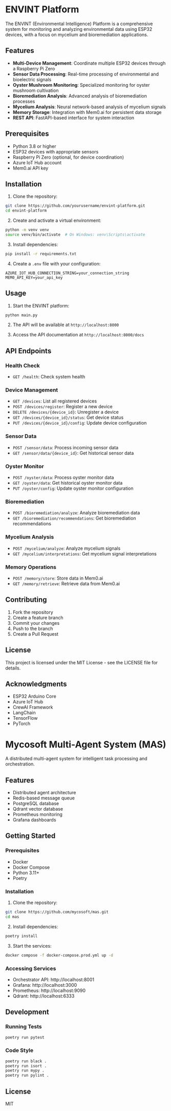 # ENVINT Platform

The ENVINT (Environmental Intelligence) Platform is a comprehensive system for monitoring and analyzing environmental data using ESP32 devices, with a focus on mycelium and bioremediation applications.

## Features

- **Multi-Device Management**: Coordinate multiple ESP32 devices through a Raspberry Pi Zero
- **Sensor Data Processing**: Real-time processing of environmental and bioelectric signals
- **Oyster Mushroom Monitoring**: Specialized monitoring for oyster mushroom cultivation
- **Bioremediation Analysis**: Advanced analysis of bioremediation processes
- **Mycelium Analysis**: Neural network-based analysis of mycelium signals
- **Memory Storage**: Integration with Mem0.ai for persistent data storage
- **REST API**: FastAPI-based interface for system interaction

## Prerequisites

- Python 3.8 or higher
- ESP32 devices with appropriate sensors
- Raspberry Pi Zero (optional, for device coordination)
- Azure IoT Hub account
- Mem0.ai API key

## Installation

1. Clone the repository:
```bash
git clone https://github.com/yourusername/envint-platform.git
cd envint-platform
```

2. Create and activate a virtual environment:
```bash
python -m venv venv
source venv/bin/activate  # On Windows: venv\Scripts\activate
```

3. Install dependencies:
```bash
pip install -r requirements.txt
```

4. Create a `.env` file with your configuration:
```env
AZURE_IOT_HUB_CONNECTION_STRING=your_connection_string
MEM0_API_KEY=your_api_key
```

## Usage

1. Start the ENVINT platform:
```bash
python main.py
```

2. The API will be available at `http://localhost:8000`

3. Access the API documentation at `http://localhost:8000/docs`

## API Endpoints

### Health Check
- `GET /health`: Check system health

### Device Management
- `GET /devices`: List all registered devices
- `POST /devices/register`: Register a new device
- `DELETE /devices/{device_id}`: Unregister a device
- `GET /devices/{device_id}/status`: Get device status
- `PUT /devices/{device_id}/config`: Update device configuration

### Sensor Data
- `POST /sensor/data`: Process incoming sensor data
- `GET /sensor/data/{device_id}`: Get historical sensor data

### Oyster Monitor
- `POST /oyster/data`: Process oyster monitor data
- `GET /oyster/data`: Get historical oyster monitor data
- `PUT /oyster/config`: Update oyster monitor configuration

### Bioremediation
- `POST /bioremediation/analyze`: Analyze bioremediation data
- `GET /bioremediation/recommendations`: Get bioremediation recommendations

### Mycelium Analysis
- `POST /mycelium/analyze`: Analyze mycelium signals
- `GET /mycelium/interpretations`: Get mycelium signal interpretations

### Memory Operations
- `POST /memory/store`: Store data in Mem0.ai
- `GET /memory/retrieve`: Retrieve data from Mem0.ai

## Contributing

1. Fork the repository
2. Create a feature branch
3. Commit your changes
4. Push to the branch
5. Create a Pull Request

## License

This project is licensed under the MIT License - see the LICENSE file for details.

## Acknowledgments

- ESP32 Arduino Core
- Azure IoT Hub
- CrewAI Framework
- LangChain
- TensorFlow
- PyTorch

# Mycosoft Multi-Agent System (MAS)

A distributed multi-agent system for intelligent task processing and orchestration.

## Features

- Distributed agent architecture
- Redis-based message queue
- PostgreSQL database
- Qdrant vector database
- Prometheus monitoring
- Grafana dashboards

## Getting Started

### Prerequisites

- Docker
- Docker Compose
- Python 3.11+
- Poetry

### Installation

1. Clone the repository:
```bash
git clone https://github.com/mycosoft/mas.git
cd mas
```

2. Install dependencies:
```bash
poetry install
```

3. Start the services:
```bash
docker compose -f docker-compose.prod.yml up -d
```

### Accessing Services

- Orchestrator API: http://localhost:8001
- Grafana: http://localhost:3000
- Prometheus: http://localhost:9090
- Qdrant: http://localhost:6333

## Development

### Running Tests

```bash
poetry run pytest
```

### Code Style

```bash
poetry run black .
poetry run isort .
poetry run mypy .
poetry run pylint .
```

## License

MIT
